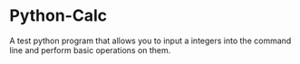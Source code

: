 # Python-Calc
A test python program that allows you to input a integers into the command line and perform basic operations on them.
